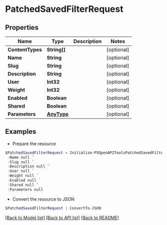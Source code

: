 # PatchedSavedFilterRequest
## Properties

Name | Type | Description | Notes
------------ | ------------- | ------------- | -------------
**ContentTypes** | **String[]** |  | [optional] 
**Name** | **String** |  | [optional] 
**Slug** | **String** |  | [optional] 
**Description** | **String** |  | [optional] 
**User** | **Int32** |  | [optional] 
**Weight** | **Int32** |  | [optional] 
**Enabled** | **Boolean** |  | [optional] 
**Shared** | **Boolean** |  | [optional] 
**Parameters** | [**AnyType**](.md) |  | [optional] 

## Examples

- Prepare the resource
```powershell
$PatchedSavedFilterRequest = Initialize-PSOpenAPIToolsPatchedSavedFilterRequest  -ContentTypes null `
 -Name null `
 -Slug null `
 -Description null `
 -User null `
 -Weight null `
 -Enabled null `
 -Shared null `
 -Parameters null
```

- Convert the resource to JSON
```powershell
$PatchedSavedFilterRequest | ConvertTo-JSON
```

[[Back to Model list]](../README.md#documentation-for-models) [[Back to API list]](../README.md#documentation-for-api-endpoints) [[Back to README]](../README.md)

